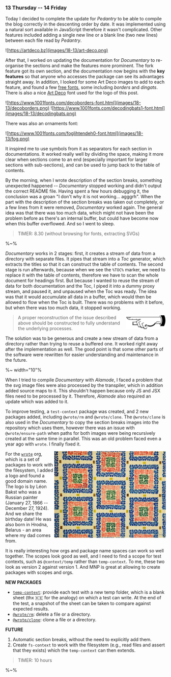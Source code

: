 ### 13 Thursday -- 14 Friday

Today I decided to complete the update for _Pedantry_ to be able to compile the blog correctly in the descenting order by date. It was implemented using a natural sort available in JavaScript therefore it wasn't complicated. Other features included adding a single new line or a blank line (two new lines) between each file read by _Pedantry_.

![https://artdeco.bz](images/18-13/art-deco.png)

After that, I worked on updating the documentation for _Documentary_ to re-organise the sections and make the features more prominent. The fork feature got its own section, and the documentation now begins with the **key features** so that anyone who accesses the package can see its advantages straight away. In addition, I looked for some Art Deco images to add to each feature, and found a few [free fonts](https://www.1001fonts.com/art-deco-fonts.html), some including *borders* and *dingats*. There is also a nice [Art Deco](https://www.1001fonts.com/aerovias-brasil-nf-font.html) font used for the logo of this post.

![https://www.1001fonts.com/decoborders-font.html](images/18-13/decoborders.png)
![https://www.1001fonts.com/decodingbats1-font.html](images/18-13/decodingbats.png)

There was also an ornaments font:

![https://www.1001fonts.com/foglihtendeh0-font.html](images/18-13/fog.png)

It inspired me to use symbols from it as separators for each section in documentations. It worked really well by dividing the space, making it more clear when sections come to an end (especially important for larger sections with sub-sections), and can be used to jump back to the table of contents.

By the morning, when I wrote description of the section breaks, something unexpected happened -- _Documentary_ stopped working and didn't output the correct README file. Having spent a few hours debugging it, the conclusion was a groan "I don't why it is not working... agggrh". When the part with the description of the section breaks was taken out completely, or a few lines from it were removed, _Documentary_ worked again. The general idea was that there was too much data, which might not have been the problem before as there's an internal buffer, but could have become now when this buffer overflowed. And so I went to sleep.

> TIMER: 8.30 (without browsing for fonts, extracting SVGs)

%~%

_Documentary_ works in 2 stages: first, it creates a stream of data from a directory with separate files. It pipes that stream into a _Toc_ generator, which extracts the titles so that it can construct the table of contents. The second stage is run afterwards, because when we see the `%TOC%` marker, we need to replace it with the table of contents, therefore we have to scan the whole document for headings first. But because I wanted to reuse the stream of data for both documentation and the Toc, I piped it into a dummy proxy stream, and paused it, and unpaused when the Toc was ready. The idea was that it would accumulate all data in a buffer, which would then be allowed to flow when the Toc is built. There was no problems with it before, but when there was too much data, it stopped working.

> <img src="images/hand.svg" align="right" height="45"> A proper reconstruction of the issue described above should be constructed to fully understand the underlying processes.

The solution was to be generous and create a new stream of data from a directory rather than trying to reuse a buffered one. It worked right away after the implementation as well. The good point is that some other parts of the software were rewritten for easier understanding and maintenance in the future.

%~ width="10"%

When I tried to compile _Documentary_ with _Alamode_, I faced a problem that the svg image files were also processed by the transpiler, which in addition added source maps to it. This shouldn't happen because only JS and JSX files need to be processed by it. Therefore, _Alamode_ also required an update which was added to it.

To improve testing, a `test-context` package was created, and 2 new packages added, including `@wrote/rm` and `@wrote/clone`. The `@wrote/clone` is also used in the _Documentary_ to copy the section breaks images into the repository which uses them, however there was an issue with `@wrote/ensure-path` when paths for both images were being recursively created at the same time in parallel. This was an old problem faced even a year ago with `wrote`. I finally fixed it.

<a href="https://en.wikipedia.org/wiki/L%C3%A9on_Bakst"><img src="images/18-13/bakst2.jpg" width="350" align="right"></a>

For the [`wrote`](https://github.com/wrote) org, which is a set of packages to work with the filesystem, I added a logo and found a good domain name. The logo is by Léon Bakst who was a Russian painter (January 27, 1866 -- December 27, 1924). And we share the birthday date! He was also born in Hrodna, Belarus - an area where my dad comes from.

It is really interesting how orgs and package name spaces can work so well together. The scopes look good as well, and I need to find a scope for test contexts, such as `@context/temp` rather than `temp-context`. To me, these two look as version 2 against version 1. And MNP is great at allowing to create packages with scopes and orgs.

**NEW PACKAGES**

- [`temp-context`](https://github.com/wrote/clone): provide each test with a new temp folder, which is a blank sheet (thx 🇰🇪 for the analogy) on which a test can write. At the end of the test, a snapshot of the sheet can be taken to compare against expected results.
- [`@wrote/rm`](https://github.com/wrote/rm): delete a file or a directory.
- [`@wrote/clone`](https://github.com/wrote/clone): clone a file or a directory.

**FUTURE**

1. Automatic section breaks, without the need to explicitly add them.
1. Create `fs-context` to work with the filesystem (e.g., read files and assert that they exists) which the `temp-context` can then extends.

> TIMER: 10 hours

%~%